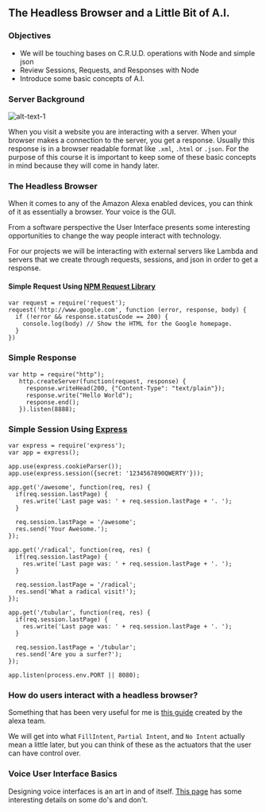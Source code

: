 ## The Headless Browser and a Little Bit of A.I.

### Objectives
* We will be touching bases on C.R.U.D. operations with Node and simple json
* Review Sessions, Requests, and Responses with Node
* Introduce some basic concepts of A.I.


### Server Background

![alt-text-1](assets/images/server.png "title-1")

When you visit a website you are interacting with a server. When your browser makes a connection to the server, you get a response. 
Usually this response is in a browser readable format like `.xml`, `.html` or `.json`.
For the purpose of this course it is important to keep some of these basic concepts in mind because they will come in handy later.


### The Headless Browser

When it comes to any of the Amazon Alexa enabled devices, you can think of it as essentially a browser. Your voice is the GUI. 

From a software perspective the User Interface presents some interesting opportunities to change the way people interact with technology.

For our projects we will be interacting with external servers like Lambda and servers that we create through requests, sessions, and json in order to get a response.

#### Simple Request Using [NPM Request Library](https://github.com/request/request)

```
var request = require('request');
request('http://www.google.com', function (error, response, body) {
  if (!error && response.statusCode == 200) {
    console.log(body) // Show the HTML for the Google homepage.
  }
})
```

### Simple Response

```
var http = require("http");
   http.createServer(function(request, response) {
     response.writeHead(200, {"Content-Type": "text/plain"});
     response.write("Hello World");
     response.end();
   }).listen(8888);
```

### Simple Session Using [Express](http://expressjs.com/)

```
var express = require('express');
var app = express();

app.use(express.cookieParser());
app.use(express.session({secret: '1234567890QWERTY'}));

app.get('/awesome', function(req, res) {
  if(req.session.lastPage) {
    res.write('Last page was: ' + req.session.lastPage + '. ');
  }

  req.session.lastPage = '/awesome';
  res.send('Your Awesome.');
});

app.get('/radical', function(req, res) {
  if(req.session.lastPage) {
    res.write('Last page was: ' + req.session.lastPage + '. ');
  }

  req.session.lastPage = '/radical';
  res.send('What a radical visit!');
});

app.get('/tubular', function(req, res) {
  if(req.session.lastPage) {
    res.write('Last page was: ' + req.session.lastPage + '. ');
  }

  req.session.lastPage = '/tubular';
  res.send('Are you a surfer?');
});

app.listen(process.env.PORT || 8080);

```


### How do users interact with a headless browser?

Something that has been very useful for me is [this guide](https://developer.amazon.com/public/solutions/alexa/alexa-skills-kit/docs/alexa-skills-kit-voice-design-handbook) 
created by the alexa team.

We will get into what `FillIntent`, `Partial Intent`, and `No Intent` actually mean a little later, but you can think of
 these as the actuators that the user can have control over.

### Voice User Interface Basics

Designing voice interfaces is an art in and of itself. [This page](https://developer.amazon.com/public/solutions/alexa/alexa-skills-kit/docs/alexa-skills-kit-voice-design-best-practices) has some interesting details on some do's and don't.

